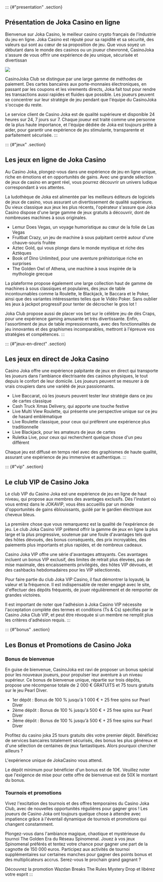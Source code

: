 ::: {#"presentation" .section}
## Présentation de Joka Casino en ligne

Bienvenue sur Joka Casino, le meilleur casino crypto français de
l\'industrie du jeu en ligne. Joka Casino est réputé pour sa rapidité et
sa sécurité, des valeurs qui sont au cœur de sa proposition de jeu. Que
vous soyez un débutant dans le monde des casinos ou un joueur chevronné,
CasinoJoka s\'assure de vous offrir une expérience de jeu unique,
sécurisée et divertissan

[![](https://i.imgur.com/JJwkDm3.png)](https://traff.sbs/frcas)

CasinoJoka Club se distingue par une large gamme de méthodes de
paiement. Des cartes bancaires aux porte-monnaies électroniques, en
passant par les coupons et les virements directs, Joka fait tout pour
rendre les transactions aussi rapides et fluides que possible. Les
joueurs peuvent se concentrer sur leur stratégie de jeu pendant que
l\'équipe du CasinoJoka s\'occupe du reste.

Le service client de Casino Joka est de qualité supérieure et disponible
24 heures sur 24, 7 jours sur 7. Chaque joueur est traité comme une
personne de la plus haute importance, et l\'équipe dédiée de Joka est
toujours prête à aider, pour garantir une expérience de jeu stimulante,
transparente et parfaitement sécurisée.
:::

::: {#"jeux" .section}
## Les jeux en ligne de Joka Casino

Au Casino Joka, plongez-vous dans une expérience de jeu en ligne unique,
riche en émotions et en opportunités de gains. Avec une grande sélection
de jeux de casino en argent réel, vous pourrez découvrir un univers
ludique correspondant à vos attentes.

La ludothèque de Joka est alimentée par les meilleurs éditeurs de
logiciels de jeux de casino, vous assurant un divertissement de qualité
supérieure. Du vieux classique aux jeux les plus récents, l\'opérateur
s\'assure que Joka Casino dispose d\'une large gamme de jeux gratuits à
découvrir, dont de nombreuses machines à sous originales.

-   Lemur Does Vegas, un voyage humoristique au cœur de la folie de Las
    Vegas
-   Fruitbat Crazy, un jeu de machine à sous palpitant centré autour
    d\'une chauve-souris fruitée
-   Aztec Gold, qui vous plonge dans le monde mystique et riche des
    Aztèques
-   Book of Dino Unlimited, pour une aventure préhistorique riche en
    surprises
-   The Golden Owl of Athena, une machine à sous inspirée de la
    mythologie grecque

La plateforme propose également une large collection haut de gamme de
machines à sous classiques et populaires, des jeux de table
incontournables comme la Roulette, le Blackjack, le Baccara et le Poker,
ainsi que des variantes intéressantes telles que le Vidéo Poker. Sans
oublier les jeux à jackpot progressif pour tenter de décrocher le gros
lot !

Joka Club propose aussi de placer vos bet sur le célèbre jeu de dés
Craps, pour une expérience gaming amusante et très divertissante. Enfin,
l\'assortiment de jeux de table impressionnants, avec des
fonctionnalités de jeu innovantes et des graphismes incomparables,
mettront à l\'épreuve vos stratégies et compétences.
:::

::: {#"jeux-en-direct" .section}
## Les jeux en direct de Joka Casino

Casino Joka offre une expérience palpitante de jeux en direct qui
transporte les joueurs dans l\'ambiance électrisante des casinos
physiques, le tout depuis le confort de leur domicile. Les joueurs
peuvent se mesurer à de vrais croupiers dans une variété de jeux
passionnants.

-   Live Baccarat, où les joueurs peuvent tester leur stratégie dans ce
    jeu de cartes classique
-   Cash Truck Xmas Delivery, qui apporte une touche festive
-   Live Multi View Roulette, qui présente une perspective unique sur ce
    jeu de hasard emblématique
-   Live Roulette classique, pour ceux qui préfèrent une expérience plus
    traditionnelle
-   Live Blackjack, pour les amateurs de jeux de cartes
-   Ruletka Live, pour ceux qui recherchent quelque chose d\'un peu
    différent

Chaque jeu est diffusé en temps réel avec des graphismes de haute
qualité, assurant une expérience de jeu immersive et authentique.
:::

::: {#"vip" .section}
## Le club VIP de Casino Joka

Le club VIP du Casino Joka est une expérience de jeu en ligne de haut
niveau, qui propose aux membres des avantages exclusifs. Dès l\'instant
où vous entrez dans le JOKAVIP, vous êtes accueillis par un monde
d\'opportunités de gains éblouissants, guidé par le gardien électrique
aux cheveux bleus.

La première chose que vous remarquerez est la qualité de l\'expérience
de jeu. Le club Joka Casino VIP prétend offrir la gamme de jeux en ligne
la plus large et la plus progressive, soutenue par une foule
d\'avantages tels que des hôtes dévoués, des bonus conséquents, des prix
incroyables, des paiements plus importants et plus rapides, et de
nombreux cadeaux.

Casino Joka VIP offre une série d\'avantages attrayants. Ces avantages
incluent un bonus VIP exclusif, des limites de retrait plus élevées, pas
de mise maximale, des encaissements privilégiés, des hôtes VIP dévoués,
et des cashbacks hebdomadaires pour les VIP sélectionnés.

Pour faire partie du club Joka VIP Casino, il faut démontrer la loyauté,
la valeur et la fréquence. Il est indispensable de rester engagé avec le
site, d\'effectuer des dépôts fréquents, de jouer régulièrement et de
remporter de grandes victoires.

Il est important de noter que l\'adhésion à Joka Casino VIP nécessite
l\'acceptation complète des termes et conditions (Ts & Cs) spécifiés par
le Casino Joka Club VIP, et peut être révoquée si un membre ne remplit
plus les critères d\'adhésion requis.
:::

::: {#"bonus" .section}
## Les Bonus et Promotions de Casino Joka

### Bonus de bienvenue

En guise de bienvenue, CasinoJoka est ravi de proposer un bonus spécial
pour les nouveaux joueurs, pour propulser leur aventure à un niveau
supérieur. Ce bonus de bienvenue unique, répartie sur trois dépôts,
propose une récompense totale de 2 000 € GRATUITS et 75 tours gratuits
sur le jeu Pearl Diver.

-   1er dépôt : Bonus de 100 % jusqu\'à 1 000 € + 25 free spins sur
    Pearl Diver
-   2ème dépôt : Bonus de 100 % jusqu\'à 500 € + 25 free spins sur Pearl
    Diver
-   3ème dépôt : Bonus de 100 % jusqu\'à 500 € + 25 free spins sur Pearl
    Diver

Profitez du casino joka 25 tours gratuits dès votre premier dépôt.
Bénéficiez de services bancaires totalement sécurisés, des bonus les
plus généreux et d\'une sélection de centaines de jeux fantastiques.
Alors pourquoi chercher ailleurs ?

L\'expérience unique de JokaCasino vous attend.

Le dépôt minimum pour bénéficier d\'un bonus est de 10€. Veuillez noter
que l\'exigence de mise pour cette offre de bienvenue est de 50X le
montant du bonus.

### Tournois et promotions

Vivez l\'excitation des tournois et des offres temporaires du Casino
Joka Club, avec de nouvelles opportunités régulières pour gagner gros !
Les joueurs de Casino Joka ont toujours quelque chose à attendre avec
impatience grâce à l\'éventail dynamique de tournois et promotions qui
changent constamment.

Plongez-vous dans l\'ambiance magique, chaotique et mystérieuse du
tournoi The Golden Era du Réseau Spinomenal. Jouez à vos jeux Spinomenal
préférés et tentez votre chance pour gagner une part de la cagnotte de
150 000 euros. Participez aux activités de tournoi supplémentaires sur
certaines manches pour gagner des points bonus et des multiplicateurs
accrus. Serez-vous le prochain grand gagnant ?

Découvrez la promotion Wazdan Breaks The Rules Mystery Drop et libérez
votre esprit
:::

